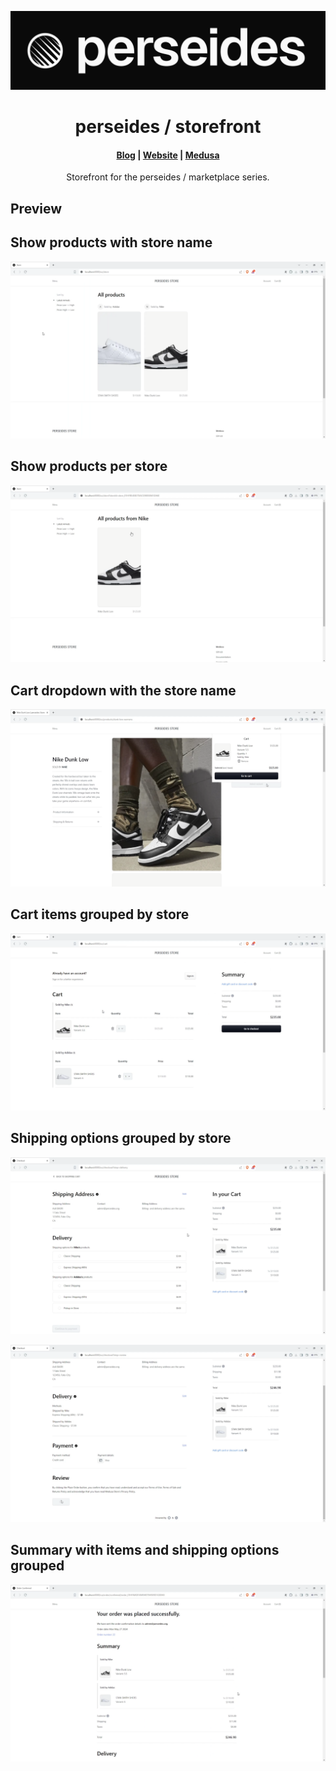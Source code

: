 <p align="center">
  <a href="https://www.perseides.org">
  <picture>
    <source media="(prefers-color-scheme: dark)" srcset="./.r/dark.png" width="128" height="128">
    <source media="(prefers-color-scheme: light)" srcset="./.r/light.png" width="128" height="128">
    <img alt="Perseides logo" src="./.r/logo.png">
    </picture>
  </a>
</p>
<h1 align="center">
  perseides / storefront
</h1>

<h4 align="center">
  <a href="https://blog.perseides.org">Blog</a> |  
  <a href="https://perseides.org">Website</a> |
   <a href="https://www.medusajs.com">Medusa</a>
</h4>

<p align="center">
  Storefront for the perseides / marketplace series.
</p>

<h2>
Preview
</h2> 

## Show products with store name

![alt text](./.r/01.png)


## Show products per store

![alt text](./.r/02.png)


## Cart dropdown with the store name
 
![alt text](./.r/image.png)


## Cart items grouped by store

![alt text](./.r/image-1.png)

## Shipping options grouped by store

![alt text](./.r/image-2.png)

![alt text](./.r/image-3.png)


## Summary with items and shipping options grouped

![alt text](./.r/image-4.png)
